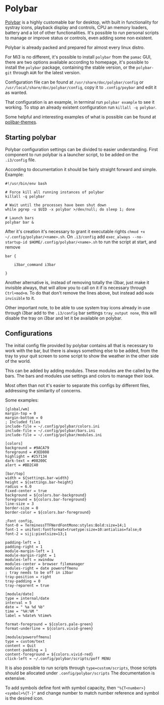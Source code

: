 # Polybar

[Polybar](https://polybar.github.io/) is a highly customable bar for desktop, with built in functionality for systray icons, playback display and controls, CPU an memory loaders, battery and a lot of other functionalities.
It's possible to run personal scripts to manage or improve status or controls, even adding some non existent. 

Polybar is already packed and prepared for almost every linux distro.

For Mi3 is no different, it's possible to install `polybar` from the `pamac` GUI, there are two options available according to  homepage, it's possible to install the `polybar` package, containing the stable version, or the `polybar-git` through `AUR` for the latest version.

Configuration file can be found at `/usr/share/doc/polybar/config` or `/usr/local/share/doc/polybar/config`, copy it to `.config/poybar` and edit it as wanted.

That configuration is an example, in terminal run `polybar example` to see it working.
To stop an already existent configuration run `killall -q polybar`. 

Some helpful and interesting examples of what is possible can be found at [polibar-themes](https://github.com/adi1090x/polybar-themes).

## Starting polybar

Polybar configuration settings can be divided to easier understanding.
First component to run polybar is a launcher script, to be added on the `.i3/config` file.

According to documentation it should be fairly straight forward and simple. Example:

```
#!/usr/bin/env bash

# Force kill all running instances of polybar
killall -q polybar

# Wait until the processes have been shut down
while pgrep -u $UID -x polybar >/dev/null; do sleep 1; done

# Launch bars
polybar bar &
```

After it's creation it's necessary to grant it executable rights `chmod +x ~/.config/polybar/<name>.sh`.
On `.i3/config` add `exec_always --no-startup-id $HOME/.config/polybar/<name>.sh` to run the script at start, and remove 

```
bar {

    i3bar_command i3bar

}
```

Another alternative is, instead of removing totally the i3bar, just make it invisible always, that will allow you to call on it if is necessary through `Ctrl+mod+m`. To do that don't remove the lines above, but instead add `mode invisible` to it.

Other important note, to be able to use system tray icons already in use through i3bar add to the `.i3/config` bar settings `tray_output none`, this will disable the tray on i3bar and let it be available on polybar. 

## Configurations

The initial config file provided by polybar contains all that is necessary to work with the bar, but there is always something else to be added, from the tray to your quit screen to some script to show the weather in the other side of the world.

This can be added by adding modules. These modules are the called by the bars. The bars and modules use settings and colors to manage their look.

Most often than not it's easier to separate this configs by different files, addressing the similarity of concerns.

Some examples:

```
[global/wm]
margin-top = 0
margin-bottom = 0
; Included files 
include-file = ~/.config/polybar/colors.ini
include-file = ~/.config/polybar/bars.ini
include-file = ~/.config/polybar/modules.ini
```

```
[colors]
background = #9ACA79
foreground = #3ED808
highlight = #257134
dark-text = #08200C
alert = #BD2C40
```

```
[bar/top]
width = ${settings.bar-width}
height = ${settings.bar-height}
radius = 6.0
fixed-center = true
background = ${colors.bar-background}
foreground = ${colors.bar-foreground}
line-size = 3
border-size = 0
border-color = ${colors.bar-foreground}

;Font config, 
font-0 = TerminessTTFNerdFontMono:styles:Bold:size=14;1
font-1 = unifont:fontformat=truetype:size=10:antialias=false;0
font-2 = siji:pixelsize=13;1

padding-left = 1
padding-right = 1
module-margin-left = 1
module-margin-right = 1
modules-left = xwindow
modules-center = browser filemanager
modules-right = date poweroffmenu
; tray needs to be off in i3bar
tray-position = right
tray-padding = 0
tray-reparent = true
```

```
[module/date]
type = internal/date
interval = 5
date = " %a %d %b"
time = "%H:%M "
label = %date% %time%

format-foreground = ${colors.pale-green}
format-underline = ${colors.vivid-green}
```

```
[module/poweroffmenu]
type = custom/text
content = Quit
content-padding = 1
content-foreground = ${colors.vivid-red}
click-left = ~/.config/polybar/scripts/poff MENU
```

It is also possible to run scripts through `type=custom/scripts`, those scripts should be allocated under `.config/polybar/scripts`
The documentation is extensive.

To add symbols define font with symbol capacity, then `"%{T<number>}<symbol>%{T-}"` and change number to match number reference and symbol is the desired icon.






